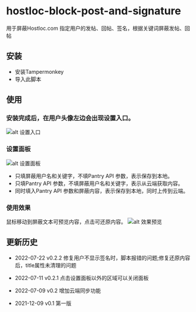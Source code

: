 # hostloc-block-post-and-signature
用于屏蔽Hostloc.com 指定用户的发帖、回帖、签名，根据关键词屏蔽发帖、回帖

## 安装
- 安装Tampermonkey
- 导入此脚本

## 使用

### 安装完成后，在用户头像左边会出现设置入口。
![alt 设置入口](https://s6.jpg.cm/2022/07/09/Pnexh5.png)

### 设置面板
![alt 设置面板](https://s6.jpg.cm/2022/07/09/PneZzR.png)

- 只填屏蔽用户名和关键字，不填Pantry API 参数，表示保存到本地。
- 只填Pantry API 参数，不填屏蔽用户名和关键字，表示从云端获取内容。
- 同时填入Pantry API 参数和屏蔽内容，表示保存到本地，同时上传到云端。



### 使用效果
鼠标移动到屏蔽文本可预览内容，点击可还原内容。
![alt 效果预览](https://s6.jpg.cm/2022/07/09/PneMWC.png)

## 更新历史
- 2022-07-22
v0.2.2 修复用户不显示签名时，脚本报错的问题;修复还原内容后，title属性未清理的问题

- 2022-07-11
v0.2.1 点击设置面板以外的区域可以关闭面板

- 2022-07-09
v0.2 增加云端同步功能

- 2021-12-09
v0.1 第一版